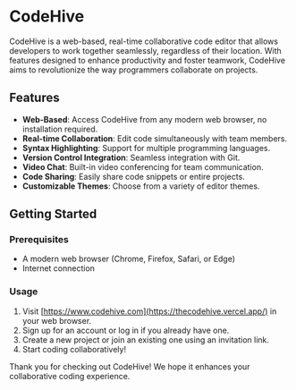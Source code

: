 # CodeHive

CodeHive is a web-based, real-time collaborative code editor that allows developers to work together seamlessly, regardless of their location. With features designed to enhance productivity and foster teamwork, CodeHive aims to revolutionize the way programmers collaborate on projects.

## Features

- **Web-Based**: Access CodeHive from any modern web browser, no installation required.
- **Real-time Collaboration**: Edit code simultaneously with team members.
- **Syntax Highlighting**: Support for multiple programming languages.
- **Version Control Integration**: Seamless integration with Git.
- **Video Chat**: Built-in video conferencing for team communication.
- **Code Sharing**: Easily share code snippets or entire projects.
- **Customizable Themes**: Choose from a variety of editor themes.

## Getting Started

### Prerequisites

- A modern web browser (Chrome, Firefox, Safari, or Edge)
- Internet connection

### Usage

1. Visit [https://www.codehive.com](https://thecodehive.vercel.app/) in your web browser.
2. Sign up for an account or log in if you already have one.
3. Create a new project or join an existing one using an invitation link.
4. Start coding collaboratively!




Thank you for checking out CodeHive! We hope it enhances your collaborative coding experience.
